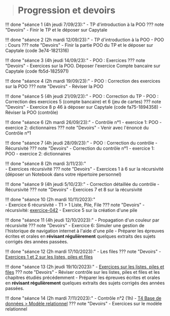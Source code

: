 ># Progression et devoirs

!!! done "séance 1 (4h jeudi 7/09/23):"
    - TP d'introduction à la POO
    ??? note "Devoirs"
        - Finir le TP et le déposer sur Capytale


!!! done "séance 2 (2h mardi 12/09/23):"
    - TP d'introduction à la POO 
    - POO : Cours
    ??? note "Devoirs"
        - Finir la partie POO du  TP et le déposer sur Capytale (code 3e74-1821316)


!!! done "séance 3 (4h jeudi 14/09/23):"
    - POO : Exercices
    ??? note "Devoirs"
        - Exercices sur la POO. Déposer l'exercice Compte bancaire sur Capytale (code fb5d-1825971)

!!! done "séance 4 (2h mardi 19/09/23):"
    - POO : Correction des exercices sur la POO
    ??? note "Devoirs"
        - Réviser la POO

!!! done "séance 5 (4h jeudi 21/09/23):"
    - POO : Correction du TP
    - POO : Correction des exercices 5 (compte bancaire) et 6 (jeu de cartes)
    ??? note "Devoirs"
        - Exercice 8 p 46 à déposer sur Capytale (code fa75-1894358)
        - Réviser la POO (contrôle)

!!! done "séance 6 (2h mardi 26/09/23):"
    - Contrôle n°1 
        - exercice 1: POO
        - exercice 2: dictionnaires 
    ??? note "Devoirs"
        - Venir avec l'énoncé du Contrôle n°1

!!! done "séance 7 (4h jeudi 28/09/23):"
    - POO : Correction du contrôle 
    - Récursivité
    ??? note "Devoirs"
        - Correction du contrôle n°1 
            - exercice 1: POO
            - exercice 2: dictionnaires 

!!! done "séance 8 (2h mardi 3/11/23):"  
    - Exercices récursivité
    ??? note "Devoirs"
        - Exercices 1 à 6 sur la récursivité (déposer un Notebook dans votre répertoire personnel)

!!! done "séance 9 (4h jeudi 5/10/23):"
    - Correction détaillée du contrôle 
    - Récursivité
    ??? note "Devoirs"
        - Exercices 7 et 8 sur la récursivité

!!! done "séance 10 (2h mardi 10/11/2023):"  
    - Exercice 6 récursivité
    - T1 > 1 Liste, Pile, File
    ??? note "Devoirs"
        - récursivité: [exercice-042](https://raoulhatterer.github.io/tnsi/T6_6_Epreuve_pratique/BNS_2022/#exercice-042)
        - Exercice 5 sur la création d'une pile

!!! done "séance 11 (4h jeudi 12/10/2023):"
    - Propagation d'un couleur par récursivité
    ??? note "Devoirs"
        - Exercice 6: Simuler une gestion de l'historique de navigation internet à l'aide d'une pile
        - Préparer les épreuves écrites et orales en **révisant régulièrement** quelques extraits des sujets corrigés des années passées.

!!! done "séance 12 (2h mardi 17/10/2023):"
    - Les files
    ??? note "Devoirs"
        - [Exercices 1 et 2 sur les listes, piles et files](https://raoulhatterer.github.io/tnsi/T1_Structures_de_donnees/1.1_Listes_Piles_Files/Exercices/)


!!! done "séance 13 (2h jeudi 19/10/2023):"
    - [Exercices sur les listes, piles et files](https://raoulhatterer.github.io/tnsi/T1_Structures_de_donnees/1.1_Listes_Piles_Files/Exercices/)
    ??? note "Devoirs"
        - Réviser contrôle sur les listes, piles et files et les chapitres étudiés précédemment
        - Préparer les épreuves écrites et orales en **révisant régulièrement** quelques extraits des sujets corrigés des années passées.

!!! done "séance 14 (2h mardi 7/11/2023):"
    - Contrôle n°2 (1h)
    - [T4 Base de données > Modèle relationnel](https://raoulhatterer.github.io/tnsi/T4_Bases_de_donnees/4.1_Modele_relationnel/cours/)
    ??? note "Devoirs"
        - Exercices sur le modèle relationnel 

